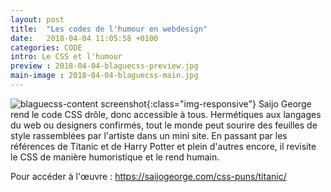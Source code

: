 ```yaml
---
layout: post
title:  "Les codes de l'humour en webdesign"
date:   2018-04-04 11:05:58 +0100
categories: CODE
intro: Le CSS et l'humour
preview : 2018-04-04-blaguecss-preview.jpg
main-image : 2018-04-04-blaguecss-main.jpg
---
```

![blaguecss-content screenshot](../../../../../assets/images/2018-04-04-blaguecss-content.jpg){:class="img-responsive"}
Saijo George rend le code CSS drôle, donc accessible à tous. Hermétiques aux langages du web ou designers confirmés, tout le monde peut sourire des feuilles de style rassemblées par l'artiste dans un mini site. En passant par les références de Titanic et de Harry Potter et plein d'autres encore, il revisite le CSS de manière humoristique et le rend humain.

Pour accéder à l'œuvre : https://saijogeorge.com/css-puns/titanic/
